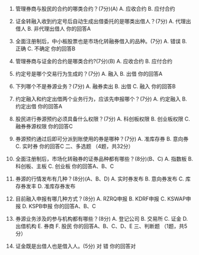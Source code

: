 1. 管理券商与股民的合约的哪类合约？(7分)(A)
 A. 应收合约
 B. 应付合约

1. 证金转融入收到约定号后自动生成出借委托的是哪类出借人？(7分)
 A. 代理出借人
 B. 非代理出借人
你的回答A 
1. 全面注册制后，中小板股票也是市场化转融券借入的品种。(7分)
 A. 错误
 B. 正确
 C. 不确定
你的回答B 
1. 管理券商与证金的合约是哪类合约?(7分)(B)
 A. 应收合约
 B. 应付合约
 
1. 约定号是哪个交易行为生成的？(7分)
 A. 融入
 B. 出借
你的回答A 
1. 下列哪个不是券源业务？(7分)
 A. 融券卖出
 B. 出借
 C. 融入
你的回答B 
1. 约定融入和约定出借两个业务行为，应该先申报哪个？(7分)
 A. 约定融入
 B. 约定出借
你的回答A 
1. 股民进行券源预约必须具备什么权限？(7分)
 A. 科创板权限
 B. 创业板权限
 C. 融券券源权限
你的回答C 
1. 券源预约通过后即可分派到账使用的券是哪种？(7分)
 A. 准库存券
 B. 意向券
 C. 实时券
你的回答C 
二、多选题 （4题，共32分）
1.  全面注册制后，市场化转融券的证券品种都有哪些？(8分)(B、C)
 A. 指数板
 B. 科创板、主板
 C. 创业板
你的回答A、B、C 
1.  券源的行情发布有几种？(8分)(A、B、D)
 A. 实时券发布
 B. 意向券发布
 C. 库存券发丰
 D. 准库存券发布
1.  目前融入申报有哪几种方式？(8分)
 A. RZRQ申报
 B. KDRF申报
 C. KSWAP申报
 D. KSPB申报
你的回答A、B、C 
1.  券源业务涉及的参与机构都有哪些？(8分)
 A. 登记公司
 B. 交易所
 C. 证金
 D. 出借机构
 E. 券商
 F. 股民
你的回答A、B、C、D、E 
三、判断题 （1题，共5分）
1.  证金既是出借人也是借入人。(5分)
 对
 错
你的回答对 